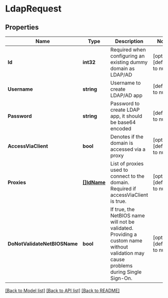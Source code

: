 # LdapRequest

## Properties
Name | Type | Description | Notes
------------ | ------------- | ------------- | -------------
**Id** | **int32** | Required when configuring an existing dummy domain as LDAP/AD | [optional] [default to null]
**Username** | **string** | Username to create LDAP/AD app | [default to null]
**Password** | **string** | Password to create LDAP app, it should be base64 encoded | [default to null]
**AccessViaClient** | **bool** | Denotes if the domain is accessed via a proxy | [optional] [default to null]
**Proxies** | [**[]IdName**](IdName.md) | List of proxies used to connect to the domain. Required if accessViaClient is true. | [optional] [default to null]
**DoNotValidateNetBIOSName** | **bool** | If true, the NetBIOS name will not be validated. Providing a custom name without validation may cause problems during Single Sign-On. | [optional] [default to null]

[[Back to Model list]](../README.md#documentation-for-models) [[Back to API list]](../README.md#documentation-for-api-endpoints) [[Back to README]](../README.md)

